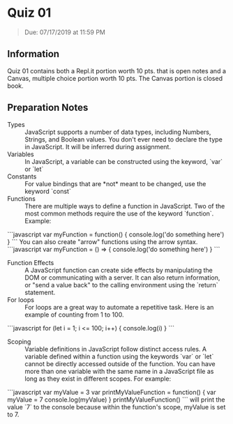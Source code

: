 # Quiz 01
> Due: 07/17/2019 at 11:59 PM


## Information

Quiz 01 contains both a Repl.it portion worth 10 pts. that is open notes and a 
Canvas, multiple choice portion worth 10 pts. The Canvas portion is closed book.

## Preparation Notes

<dl>
    <dt>Types</dt>
    <dd>JavaScript supports a number of data types, including Numbers, Strings, and Boolean values. You don't ever need to declare the type in JavaScript. It will be inferred during assignment.</dd>
    <dt>Variables</dt>
    <dd>In JavaScript, a variable can be constructed using the keyword, `var` or `let`</dd>
    <dt>Constants</dt>
    <dd>For value bindings that are *not* meant to be changed, use the keyword `const`</dd>
    <dt>Functions</dt>
    <dd>There are multiple ways to define a function in JavaScript. Two of the most common methods require the use of the keyword `function`. Example:</dd>
</dl>
    ```javascript
    var myFunction = function() {
        console.log('do something here')
    }
    ```
    You can also create "arrow" functions using the arrow syntax.
    ```javascript
    var myFunction = () => {
        console.log('do something here')
    }
    ```
<dl>
    <dt>Function Effects</dt>
    <dd>A JavaScript function can create side effects by manipulating the DOM or communicating with a server. It can also return information, or "send a value back" to the calling environment using the `return` statement.</dd>
    <dt>For loops</dt>
    <dd>For loops are a great way to automate a repetitive task. Here is an example of counting from 1 to 100.</dd>
</dl>
    ```javascript
    for (let i = 1; i <= 100; i++) {
        console.log(i)
    }
    ```
<dl>
    <dt>Scoping</dt>
    <dd>Variable definitions in JavaScript follow distinct access rules. A variable defined within a function using the keywords `var` or `let` cannot be directly accessed outside of the function. You can have more than one variable with the same name in a JavaScript file as long as they exist in different scopes. For example:
    </dd>
</dl>
    ```javascript
    var myValue = 3
    var printMyValueFunction = function() {
        var myValue = 7
        console.log(myValue)
    }
    printMyValueFunction()
    ```
    will print the value `7` to the console because within the function's scope, myValue is set to 7.
